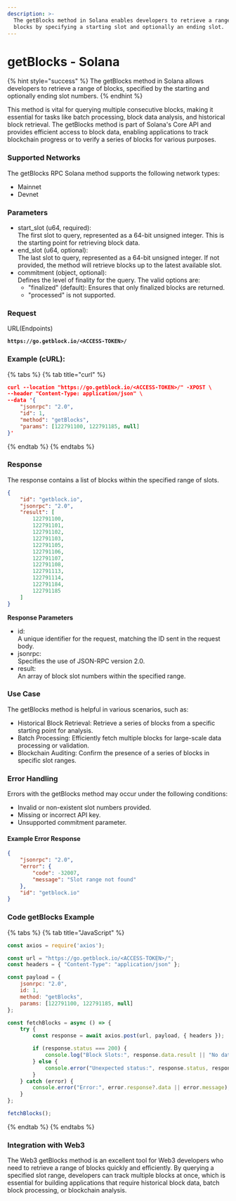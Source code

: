```yaml
---
description: >-
  The getBlocks method in Solana enables developers to retrieve a range of
  blocks by specifying a starting slot and optionally an ending slot.
---
```


# getBlocks - Solana

{% hint style="success" %}
The getBlocks method in Solana allows developers to retrieve a range of blocks, specified by the starting and optionally ending slot numbers.
{% endhint %}

&#x20;This method is vital for querying multiple consecutive blocks, making it essential for tasks like batch processing, block data analysis, and historical block retrieval. The getBlocks method is part of Solana's Core API and provides efficient access to block data, enabling applications to track blockchain progress or to verify a series of blocks for various purposes.

### **Supported Networks**

The getBlocks RPC Solana method supports the following network types:

* Mainnet
* Devnet

### Parameters

* start\_slot (u64, required):\
  The first slot to query, represented as a 64-bit unsigned integer. This is the starting point for retrieving block data.
* end\_slot (u64, optional):\
  The last slot to query, represented as a 64-bit unsigned integer. If not provided, the method will retrieve blocks up to the latest available slot.
* commitment (object, optional):\
  Defines the level of finality for the query. The valid options are:
  * "finalized" (default): Ensures that only finalized blocks are returned.
  * "processed" is not supported.

### Request

URL(Endpoints)

<pre class="language-json" data-full-width="false"><code class="lang-json"><strong>https://go.getblock.io/&#x3C;ACCESS-TOKEN>/
</strong></code></pre>

### Example (cURL):

{% tabs %}
{% tab title="curl" %}
```json
curl --location "https://go.getblock.io/<ACCESS-TOKEN>/" -XPOST \
--header "Content-Type: application/json" \
--data '{
    "jsonrpc": "2.0",
    "id": 1,
    "method": "getBlocks",
    "params": [122791100, 122791185, null]
}'
```
{% endtab %}
{% endtabs %}

### Response

The response contains a list of blocks within the specified range of slots.

```json
{
    "id": "getblock.io",
    "jsonrpc": "2.0",
    "result": [
        122791100,
        122791101,
        122791102,
        122791103,
        122791105,
        122791106,
        122791107,
        122791108,
        122791113,
        122791114,
        122791184,
        122791185
    ]
}
```

**Response Parameters**

* id:\
  A unique identifier for the request, matching the ID sent in the request body.
* jsonrpc:\
  Specifies the use of JSON-RPC version 2.0.
* result:\
  An array of block slot numbers within the specified range.

### Use Case

The getBlocks method is helpful in various scenarios, such as:

* Historical Block Retrieval: Retrieve a series of blocks from a specific starting point for analysis.
* Batch Processing: Efficiently fetch multiple blocks for large-scale data processing or validation.
* Blockchain Auditing: Confirm the presence of a series of blocks in specific slot ranges.

### Error Handling

Errors with the getBlocks method may occur under the following conditions:

* Invalid or non-existent slot numbers provided.
* Missing or incorrect API key.
* Unsupported commitment parameter.

#### Example Error Response

```json
{
    "jsonrpc": "2.0",
    "error": {
        "code": -32007,
        "message": "Slot range not found"
    },
    "id": "getblock.io"
}
```

### Code getBlocks Example

{% tabs %}
{% tab title="JavaScript" %}
```javascript
const axios = require('axios');

const url = "https://go.getblock.io/<ACCESS-TOKEN>/"; 
const headers = { "Content-Type": "application/json" };

const payload = {
    jsonrpc: "2.0",
    id: 1, 
    method: "getBlocks",
    params: [122791100, 122791185, null]
};

const fetchBlocks = async () => {
    try {
        const response = await axios.post(url, payload, { headers });

        if (response.status === 200) {
            console.log("Block Slots:", response.data.result || "No data available");
        } else {
            console.error("Unexpected status:", response.status, response.statusText);
        }
    } catch (error) {
        console.error("Error:", error.response?.data || error.message);
    }
};

fetchBlocks();

```
{% endtab %}
{% endtabs %}

### Integration with Web3

The Web3 getBlocks method is an excellent tool for Web3 developers who need to retrieve a range of blocks quickly and efficiently. By querying a specified slot range, developers can track multiple blocks at once, which is essential for building applications that require historical block data, batch block processing, or blockchain analysis.
